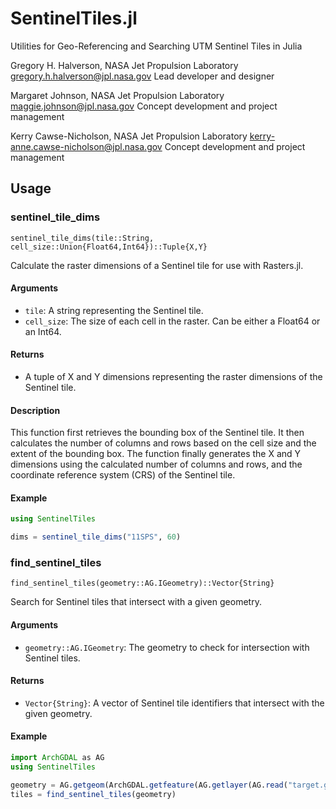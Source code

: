 # SentinelTiles.jl

Utilities for Geo-Referencing and Searching UTM Sentinel Tiles in Julia

Gregory H. Halverson, NASA Jet Propulsion Laboratory
gregory.h.halverson@jpl.nasa.gov
Lead developer and designer

Margaret Johnson, NASA Jet Propulsion Laboratory
maggie.johnson@jpl.nasa.gov
Concept development and project management

Kerry Cawse-Nicholson, NASA Jet Propulsion Laboratory
kerry-anne.cawse-nicholson@jpl.nasa.gov
Concept development and project management

## Usage

### sentinel_tile_dims

```
sentinel_tile_dims(tile::String, cell_size::Union{Float64,Int64})::Tuple{X,Y}
```

Calculate the raster dimensions of a Sentinel tile for use with Rasters.jl.

#### Arguments
- `tile`: A string representing the Sentinel tile.
- `cell_size`: The size of each cell in the raster. Can be either a Float64 or an Int64.

#### Returns
- A tuple of X and Y dimensions representing the raster dimensions of the Sentinel tile.

#### Description
This function first retrieves the bounding box of the Sentinel tile. It then calculates the number of columns and rows based on the cell size and the extent of the bounding box. The function finally generates the X and Y dimensions using the calculated number of columns and rows, and the coordinate reference system (CRS) of the Sentinel tile.

#### Example
```julia
using SentinelTiles

dims = sentinel_tile_dims("11SPS", 60)
```

### find_sentinel_tiles

```
find_sentinel_tiles(geometry::AG.IGeometry)::Vector{String}
```

Search for Sentinel tiles that intersect with a given geometry.

#### Arguments
- `geometry::AG.IGeometry`: The geometry to check for intersection with Sentinel tiles.

#### Returns
- `Vector{String}`: A vector of Sentinel tile identifiers that intersect with the given geometry.

#### Example
```julia
import ArchGDAL as AG
using SentinelTiles

geometry = AG.getgeom(ArchGDAL.getfeature(AG.getlayer(AG.read("target.geojson"), 0), 0))
tiles = find_sentinel_tiles(geometry)
```